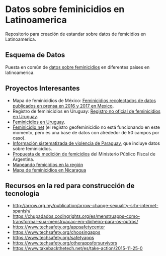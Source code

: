 # Datos sobre feminicidios en Latinoamerica

Repositorio para creación de estandar sobre datos de femicidios en Latinoamerica.

## Esquema de Datos

Puesta en común de [datos sobre feminicidios](docs/introduccion.md) en diferentes paises en latinoamerica.

## Proyectos Interesantes

* Mapa de feminicidios de México:  [Feminicidios recolectados de datos publicados en prensa en 2016 y 2017 en Mexico](https://aristeguinoticias.com/2104/mexico/crean-en-google-mapa-de-feminicidios-en-mexico-interactivo/).
* Registro de feminicidios en Uruguay: [Registro no oficial de feminicidios en Uruguay](https://sites.google.com/view/feminicidiouruguay).
* [Feminicidios en Uruguay](https://www.facebook.com/notes/feminicidio-uruguay/femicidiofeminicidio/1655396977883366/).
* [Feminicidio.net](https://informes.feminicidio.net/listado-de-feminicidios-y-otros-asesinatos-de-mujeres-en-2018/) (el registro geofeminicidio no está funcionando en este momento, pero es una base de datos con alrededor de 50 campos por caso).
* [Información sistematizada de violencia de Paraguay](http://informativomujer.org.py/cuadros/), que incluye datos sobre feminicidios.
* [Propuesta de medición de femicidios](https://www.mpf.gob.ar/ufem/files/2017/11/UFEM_Medici%C3%B3nFemicidios2017.pdf) del Ministerio Público Fiscal de Argentina.
* [Mapeando femicidios en la región](https://www.google.com/maps/d/u/0/viewer?ll=-0.8483637028616582%2C-74.79742390000001&hl=en&z=3&mid=1y2xG5YwASOtwMve2BT9zOOrIQKs)
* [Mapa de feminicidios en Nicaragua](https://seleneyang.carto.com/builder/14f3a6a1-03ce-47df-b3e7-bf1bd7b36298/embed)

## Recursos en la red para construcción de tecnologia

* http://arrow.org.my/publication/arrow-change-sexuality-srhr-internet-spanish/
* https://chupadados.codingrights.org/es/menstruapps-como-transformar-sua-menstruacao-em-dinheiro-para-os-outros/
* https://www.techsafety.org/appsafetycenter
* https://www.techsafety.org/choosingapps
* https://www.techsafety.org/safetyapps
* https://www.techsafety.org/otherappsforsurvivors
* https://www.takebackthetech.net/es/take-action/2015-11-25-0
